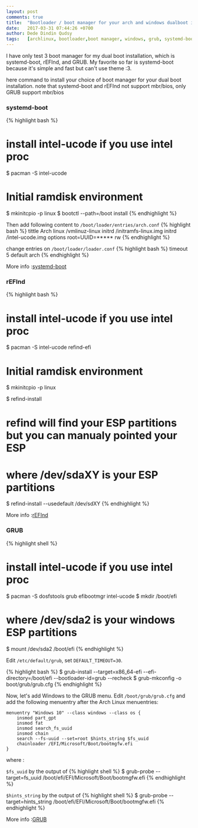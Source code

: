 ```yaml
---
layout: post
comments: true
title:  "Bootloader / boot manager for your arch and windows dualboot installation"
date:   2017-03-31 07:44:26 +0700
author: Dede Dindin Qudsy
tags:   [archlinux, bootloader,boot manager, windows, grub, systemd-boot, refind]
---
```

I have only test 3 boot manager for my dual boot installation, which is systemd-boot, rEFInd, and GRUB.
My favorite so far is systemd-boot because it's simple and fast but can't use theme :3. 

here command  to install your choice of boot manager for your dual boot installation.
note that systemd-boot and rEFInd not support mbr/bios, only GRUB support mbr/bios

### systemd-boot

{% highlight bash %}
 # install intel-ucode if you use intel proc
 $ pacman -S intel-ucode
 # Initial ramdisk environment
 $ mkinitcpio -p linux
 $ bootctl --path=/boot install
{% endhighlight %}

Then add following content to ``/boot/loader/entries/arch.conf``
{% highlight bash %}
 tittle    Arch
 linux     /vmlinuz-linux
 initrd    /initramfs-linux.img
 initrd    /intel-ucode.img
 options   root=UUID=***** rw
{% endhighlight %}

change entries on ``/boot/loader/loader.conf``
{% highlight bash %}
 timeout 5
 default arch
{% endhighlight %}

More info :[systemd-boot](https://wiki.archlinux.org/index.php/Systemd-boot)

### rEFInd

{% highlight bash %}
 # install intel-ucode if you use intel proc
 $ pacman -S intel-ucode refind-efi
 # Initial ramdisk environment
 $ mkinitcpio -p linux
 
 $ refind-install
 # refind will find your ESP partitions but you can manualy pointed your ESP
 # where /dev/sdaXY is your ESP partitions
 $ refind-install --usedefault /dev/sdXY
{% endhighlight %}

More info :[rEFInd](https://wiki.archlinux.org/index.php/REFInd)

### GRUB

{% highlight shell %}
 # install intel-ucode if you use intel proc
 $ pacman -S dosfstools grub efibootmgr intel-ucode
 $ mkdir /boot/efi
 # where /dev/sda2 is your windows ESP partitions
 $ mount /dev/sda2 /boot/efi
{% endhighlight %}

Edit `/etc/default/grub`, set `DEFAULT_TIMEOUT=30`.

{% highlight bash %}
 $ grub-install --target=x86_64-efi --efi-directory=/boot/efi --bootloader-id=grub --recheck
 $ grub-mkconfig -o boot/grub/grub.cfg
{% endhighlight %}

Now, let's add Windows to the GRUB menu. Edit `/boot/grub/grub.cfg` and add the following menuentry after the Arch Linux menuentries:

```
menuentry "Windows 10" --class windows --class os {
    insmod part_gpt
    insmod fat
    insmod search_fs_uuid
    insmod chain
    search --fs-uuid --set=root $hints_string $fs_uuid
    chainloader /EFI/Microsoft/Boot/bootmgfw.efi
}
```

where :

`$fs_uuid` by the output of 
{% highlight shell %}
 $ grub-probe --target=fs_uuid /boot/efi/EFI/Microsoft/Boot/bootmgfw.efi
{% endhighlight %}


`$hints_string`  by the output of
{% highlight shell %}
 $ grub-probe --target=hints_string /boot/efi/EFI/Microsoft/Boot/bootmgfw.efi
{% endhighlight %}

More info :[GRUB](https://wiki.archlinux.org/index.php/GRUB)
